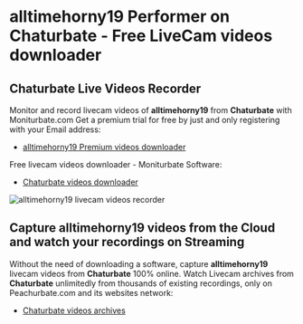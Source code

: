 # alltimehorny19 Performer on Chaturbate - Free LiveCam videos downloader

## Chaturbate Live Videos Recorder

Monitor and record livecam videos of **alltimehorny19** from **Chaturbate** with Moniturbate.com
Get a premium trial for free by just and only registering with your Email address:
* [alltimehorny19 Premium videos downloader](https://moniturbate.com/request-demo-licence-key.html)

Free livecam videos downloader - Moniturbate Software:
* [Chaturbate videos downloader](https://moniturbate.com/moniturbate-download-software.html)

![alltimehorny19 livecam videos recorder](https://peachurnet.com/templates/moniturbate-software.png)


## Capture alltimehorny19 videos from the Cloud and watch your recordings on Streaming

Without the need of downloading a software, capture **alltimehorny19** livecam videos from **Chaturbate** 100% online.
Watch Livecam archives from **Chaturbate** unlimitedly from thousands of existing recordings, only on Peachurbate.com and its websites network:
* [Chaturbate videos archives](https://peachurnet.com/)